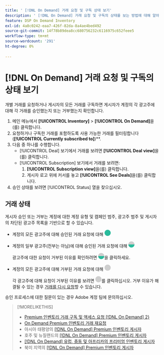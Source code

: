 ```yaml
---
title: ' [!DNL On Demand] 거래 요청 및 구독 상태 보기'
description: ' [!DNL On Demand] 거래 요청 및 구독의 상태를 보는 방법에 대해 알아봅니다.'
feature: DSP On Demand Inventory
exl-id: 4a8c0242-eaa7-426f-82da-8a4ae4bed492
source-git-commit: 14f78b89dea8cc680756232c6116975c652feee5
workflow-type: tm+mt
source-wordcount: '291'
ht-degree: 0%

---
```


# [!DNL On Demand] 거래 요청 및 구독의 상태 보기

개별 거래를 요청하거나 게시자의 모든 거래를 구독하면 게시자가 계정의 각 광고주에 대해 각 거래를 승인했는지 또는 거부했는지 확인합니다.

1. 메인 메뉴에서 **[!UICONTROL Inventory]** > **[!UICONTROL On Demand]**&#x200B;을(를) 클릭합니다.
1. 요청하거나 구독한 거래를 포함하도록 사용 가능한 거래를 필터링합니다(**[!UICONTROL Currently subscribed to]**)**.
1. 다음 중 하나를 수행합니다.
   * [!UICONTROL Deal] 보기에서 거래를 보려면 **[!UICONTROL Deal view]**&#x200B;을(를) 클릭합니다.
   * [!UICONTROL Subscription] 보기에서 거래를 보려면:
      1. **[!UICONTROL Subscription view]**&#x200B;을(를) 클릭합니다.
      1. 게시자 로고 위에 커서를 놓고 **[!UICONTROL See Deals]**&#x200B;을(를) 클릭합니다.
1. 승인 상태를 보려면 [!UICONTROL Status] 열을 찾으십시오.

## 거래 상태

게시자 승인 또는 거부는 계정에 대한 계정 유형 및 캠페인 범주, 광고주 범주 및 게시자의 차단된 광고주 목록을 기반으로 할 수 있습니다.

* 계정의 모든 광고주에 대해 승인된 거래 요청에 대해 ![완전히 승인됨](/help/dsp/assets/approved.png)

* 계정의 일부 광고주(전부는 아님)에 대해 승인된 거래 요청에 대해 ![부분적으로 승인됨](/help/dsp/assets/partly-approved.png)

  광고주에 대한 요청이 거부된 이유를 확인하려면 ![부분적으로 승인됨](/help/dsp/assets/partly-approved.png)을 클릭하세요.

* 계정의 모든 광고주에 대해 거부된 거래 요청에 대해 ![거부됨](/help/dsp/assets/denied.png)

  각 광고주에 대해 요청이 거부된 이유를 보려면 ![거부](/help/dsp/assets/denied.png)를 클릭하십시오. 거부 이유가 해결될 수 있는 경우 [거래를 다시 요청](/help/dsp/inventory/on-demand-inventory-rerequest.md)할 수 있습니다.

승인 프로세스에 대한 질문이 있는 경우 Adobe 계정 팀에 문의하십시오.

>[!MORELIKETHIS]
>
>* [Premium 인벤토리 거래 구독 및 액세스 요청 [!DNL On Demand] 2}](on-demand-inventory-subscribe.md)
>* [On Demand Premium 인벤토리 거래 재요청](on-demand-inventory-rerequest.md)
>* 아시아 태평양의 [[!DNL On Demand] Premium 인벤토리 게시자](on-demand-inventory-publishers-apac.md)
>* 호주 및 뉴질랜드의 [[!DNL On Demand] Premium 인벤토리 게시자](on-demand-inventory-publishers-anz.md)
>* [[!DNL On Demand] 유럽, 중동 및 아프리카의 프리미엄 인벤토리 게시자](on-demand-inventory-publishers-emea.md)
>* 북미 지역의 [[!DNL On Demand] Premium 인벤토리 게시자](on-demand-inventory-publishers-na.md)
